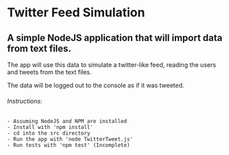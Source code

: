 # Twitter Feed Simulation
## A simple NodeJS application that will import data from text files.

The app will use this data to simulate a twitter-like feed, reading the users and tweets from the text files.

The data will be logged out to the console as if it was tweeted.

###### Instructions:
    - Assuming NodeJS and NPM are installed
    - Install with 'npm install'
    - cd into the src directory
    - Run the app with 'node TwitterTweet.js'
    - Run tests with 'npm test' (Incomplete)


